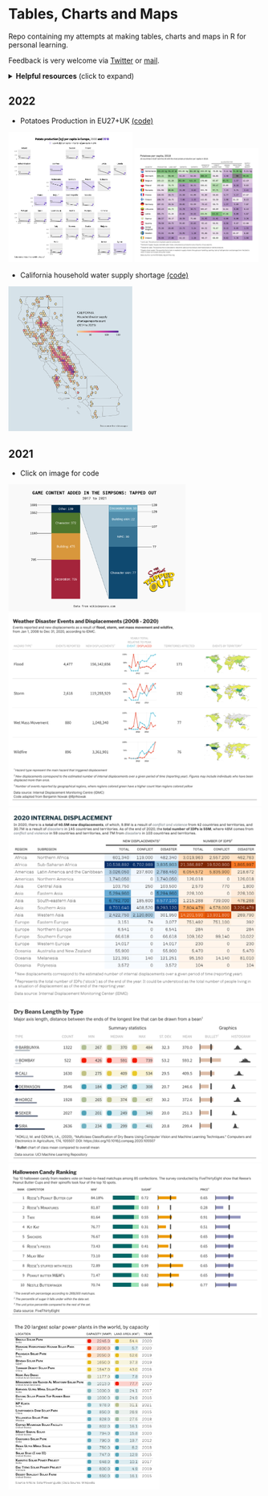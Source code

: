 # Tables, Charts and Maps

Repo containing my attempts at making tables, charts and maps in R for personal learning.  

Feedback is very welcome via [Twitter](https://twitter.com/leeolney3) or [mail](mailto:leeolney3@gmail.com).

<details>
  <summary><b>Helpful resources</b> (click to expand)</summary>

<!-- toc -->
  * [{gtExtras}](https://jthomasmock.github.io/gtExtras/) package by [Tom Mock](https://twitter.com/thomas_mock)
  * [Summary table example with {gt} and {gtExtras}](https://twitter.com/thomas_mock/status/1444720200771899398) by[Tom Mock](https://twitter.com/thomas_mock)
  * [Riding tables with {gt} and {gtExtras} tutorial](https://bjnnowak.netlify.app/2021/10/04/r-beautiful-tables-with-gt-and-gtextras/) by [Benjamin Nowak](https://twitter.com/BjnNowak)
  * RStudio table contest 2021 [tutorial](https://twitter.com/BjnNowak/status/1472562727684124688) by [Benjamin Nowak](https://twitter.com/BjnNowak) 
  * RStudio table contest 2021 [tutorial](https://twitter.com/JDavison_/status/1455487659833430021) by [Jack Davison](https://twitter.com/JDavison_) 
  * [{reactablefmtr} tutorials](https://kcuilla.github.io/reactablefmtr/articles/sparklines.html) package by [Kyle Cuilla](https://twitter.com/kc_analytics)
  * [Uncharted Data](https://uncharteddata.netlify.app/) by [Kyle Cuilla](https://twitter.com/kc_analytics)
  * [The Mockup Blog](https://themockup.blog) by [Tom Mock](https://twitter.com/thomas_mock)
  * [Collection of ggplot2 tutorials](https://twitter.com/CedScherer/status/1441126976870252548?s=20) by [Cedric Scherer](https://twitter.com/CedScherer)
  * [Blog posts](https://amitlevinson.com/) by [Amit Levinson](https://twitter.com/Amit_Levinson)
  * [Articles](https://www.christophenicault.com/articles/) by [Christophe Nicault](https://twitter.com/cnicault)
<!-- tocstop -->
</details>
  
## 2022
* Potatoes Production in EU27+UK [(code)](https://github.com/leeolney3/Tables/blob/main/2022/potatoes/potatoes.R)

<img src="https://github.com/leeolney3/Tables/blob/main/2022/potatoes/potatoes_p1.png" width="49%"> <img src="https://github.com/leeolney3/Tables/blob/main/2022/potatoes/potatoes_p2.png" width="49%">

* California household water supply shortage [(code)](https://github.com/leeolney3/Tables/blob/main/2022/CA_water/CA_water.R)

<img src="https://github.com/leeolney3/Tables/blob/main/2022/CA_water/CA_water.png" width="49%">

## 2021
* Click on image for code

<img src="https://github.com/leeolney3/Tables/blob/main/2021/tsto_content/tsto_content_p1.png" width="70%">

<img src="https://github.com/leeolney3/Tables/blob/main/2021/displacement/displacement_t1.png">
<img src="https://github.com/leeolney3/Tables/blob/main/2021/displacement/displacement_t2.png">

<img src="https://github.com/leeolney3/Tables/blob/main/2021/dry_beans/dry_beans_t1.png">

<img src="https://github.com/leeolney3/Tables/blob/main/2021/halloween_candy/halloween_candy_t1.png">

<img src="https://github.com/leeolney3/Tables/blob/main/2021/solar_power_plants/solar_power_plants_t1.png" width="60%">




